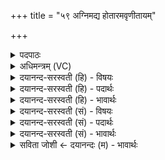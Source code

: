 +++
title = "५९ अग्निमद्य होतारमवृणीतायम्"

+++
<details><summary>पदपाठः</summary>

अ॒ग्निम्। अ॒द्य। होता॑रम्। अ॒वृणी॒त॒। अ॒यम्। यज॑मानः। पच॑न्। पक्तीः॑। पच॑न्। पु॒रो॒डाशा॑न्। ब॒ध्नन्। अ॒श्विभ्या॒मित्य॒श्विऽभ्या॑म्। छाग॑म्। सर॑स्वत्यै। मे॒षम्। इन्द्रा॑य। ऋ॒ष॒भम्। सु॒न्वन्। अ॒श्विभ्या॒मित्य॒श्विऽभ्या॑म्। सर॑स्वत्यै। इन्द्रा॑य। सु॒त्राम्ण॒ इति सु॒ऽत्राम्णे॑। सु॒रा॒सो॒मानिति॑ सुराऽसो॒मान्। ५९।
</details>

<details><summary>अधिमन्त्रम् (VC)</summary>

- अग्न्यादयो देवताः
- स्वस्त्यात्रेय ऋषिः
- अष्टिः
- मध्यमः
</details>

<details><summary>दयानन्द-सरस्वती (हि) - विषयः</summary>

फिर उसी विषय को अगले मन्त्र में कहा है ॥
</details>

<details><summary>दयानन्द-सरस्वती (हि) - पदार्थः</summary>

पदार्थान्वयभाषाः -  हे मनुष्यो ! जैसे (अयम्) यह (पक्तीः) पचाने के प्रकारों को (पचन्) पचाता अर्थात् सिद्ध करता और (पुरोडाशान्) यज्ञ आदि कर्म में प्रसिद्ध पाकों को (पचन्) पचाता हुआ (यजमानः) यज्ञ करने हारा (होतारम्) सुखों के देनेवाले (अग्निम्) आग को (अवृणीत) स्वीकार वा जैसे (अश्विभ्याम्) प्राण और अपान के लिए (छागम्) छेरी (सरस्वत्यै) विशेष ज्ञानयुक्त वाणी के लिए (मेषम्) भेड़ और (इन्द्राय) परम ऐश्वर्य के लिए (ऋषभम्) बैल को (बध्नन्) बाँधते हुए वा (अश्विभ्याम्) प्राण, अपान (सरस्वत्यै) विशेष ज्ञानयुक्त वाणी और (सुत्राम्णे) भलीभाँति रक्षा करने हारे (इन्द्राय) राजा के लिए (सुरासोमान्) उत्तम रसयुक्त पदार्थों का (सुन्वन्) सार निकालते हैं, वैसे तुम (अद्य) आज करो ॥५९ ॥
</details>

<details><summary>दयानन्द-सरस्वती (हि) - भावार्थः</summary>

भावार्थभाषाः -  इस मन्त्र में वाचकलुप्तोपमालङ्कार है। हे मनुष्यो ! जैसे पदार्थों को मिलाने हारे वैद्य अपान के लिए छेरी का दूध, वाणी बढ़ने के लिए भेड़ का दूध, ऐश्वर्य के बढ़ने के लिए बैल, रोग निवारण के लिए औषधियों के रसों को इकट्ठा और अच्छे संस्कार किये हुए अन्नों का भोजन कर उससे बलवान् होकर दुष्ट शत्रुओं को बाँधते हैं, वैसे वे परम ऐश्वर्य को प्राप्त होते हैं ॥५९ ॥
</details>

<details><summary>दयानन्द-सरस्वती (सं) - विषयः</summary>

पुनस्तमेव विषयमाह ॥
</details>

<details><summary>दयानन्द-सरस्वती (सं) - पदार्थः</summary>

पदार्थान्वयभाषाः -  हे मनुष्याः ! यथाऽयं पक्तीः पचन् पुरोडाशान् पचन् यजमानो होतरमग्निमवृणीत यथाऽश्विभ्यां छागं सरस्वत्यै मेषमिन्द्रायर्षभं बध्नन्नश्विभ्यां सरस्वत्यै सुत्राम्ण इन्द्राय सुरासोमानसुन्वँस्तथा यूयमद्य कुरुत ॥५९ ॥
</details>

<details><summary>दयानन्द-सरस्वती (सं) - भावार्थः</summary>

भावार्थभाषाः -  अत्र वाचकलुप्तोपमालङ्कारः। हे मनुष्याः ! यथा सङ्गन्तारो वैद्या अपानार्थं छागदुग्धं वाग्वृद्ध्यर्थमविपय ऐश्वर्य्याय गौः पयो रोगनिवारणायौषधिरसांश्च संपाद्य सुसंस्कृतान्यन्नानि भुक्त्वा बलवन्तो भूत्वा दुष्टान् शत्रून् बध्नन्ति ते परमैश्वर्यं लभन्ते ॥५९।
</details>

<details><summary>सविता जोशी ← दयानन्दः (म) - भावार्थः</summary>

भावार्थभाषाः -  या मंत्रात वाचकलुप्तोपमालंकार आहे. हे माणसांनो ! जसे पदार्थांचा संयोग करणारे वैद्य अपान वायूसाठी शेळीचे दूध, वाणी विकसित होण्यासाठी लांडगीचे दूध, ऐश्वर्य वाढविण्यासाठी गाईचे दूध व रोग निवारण करण्यासाठी औषधांचा रस एकत्र करून संस्कारित केलेल्या अन्नाचे भोजन करवितात व बलवान बनवून राजाला दुष्ट शत्रूंचे निवारण करावयास लावतात. तेथे परम ऐश्वर्य प्राप्त होऊ शकते.
</details>